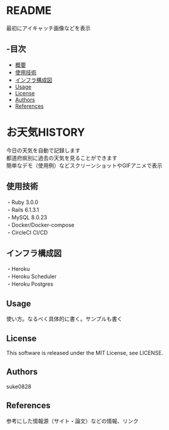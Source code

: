 # README
最初にアイキャッチ画像などを表示

-目次
-----------------
* [概要](お天気HISTORY)
* [使用技術](#使用技術)
* [インフラ構成図](#インフラ構成図)
* [Usage](#usage)
* [License](#license)
* [Authors](#authors)
* [References](#references)

# お天気HISTORY
今日の天気を自動で記録します</br>
都道府県別に過去の天気を見ることができます</br>
簡単なデモ（使用例）などスクリーンショットやGIFアニメで表示

## 使用技術
・Ruby 3.0.0</br>
・Rails 6.1.3.1</br>
・MySQL 8.0.23</br>
・Docker/Docker-compose</br>
・CircleCI CI/CD

## インフラ構成図
・Heroku</br>
・Heroku Scheduler</br>
・Heroku Postgres</br>

## Usage
使い方。なるべく具体的に書く。サンプルも書く

## License
This software is released under the MIT License, see LICENSE.

## Authors
suke0828

## References
参考にした情報源（サイト・論文）などの情報、リンク
